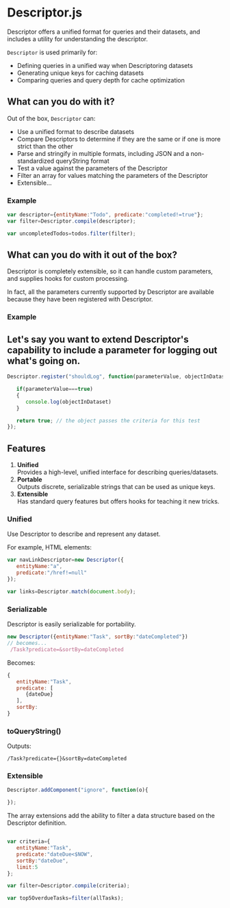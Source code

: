# Descriptor.js
Descriptor offers a unified format for queries and their datasets, and includes a utility for understanding the descriptor.

```Descriptor``` is used primarily for:
- Defining queries in a unified way when Descriptoring datasets
- Generating unique keys for caching datasets
- Comparing queries and query depth for cache optimization

## What can you do with it?
Out of the box, ```Descriptor``` can:

- Use a unified format to describe datasets
- Compare Descriptors to determine if they are the same or if one is more strict than the other
- Parse and stringify in multiple formats, including JSON and a non-standardized queryString format
- Test a value against the parameters of the Descriptor
- Filter an array for values matching the parameters of the Descriptor
- Extensible...

### Example
```javascript
var descriptor={entityName:"Todo", predicate:"completed!=true"};
var filter=Descriptor.compile(descriptor);

var uncompletedTodos=todos.filter(filter);
```


## What can you do with it out of the box?

Descriptor is completely extensible, so it can handle custom parameters, and supplies hooks for custom processing.

In fact, all the parameters currently supported by Descriptor are available because they have been registered with Descriptor.

### Example
Let's say you want to extend Descriptor's capability to include a parameter for logging out what's going on.
-
```javascript
Descriptor.register("shouldLog", function(parameterValue, objectInDataset){

   if(parameterValue===true)
   {
      console.log(objectInDataset)
   }

   return true; // the object passes the criteria for this test
});
```

## Features

1. **Unified**  
Provides a high-level, unified interface for describing queries/datasets.
2. **Portable**  
Outputs discrete, serializable strings that can be used as unique keys.
3. **Extensible**  
Has standard query features but offers hooks for teaching it new tricks.

### Unified
Use Descriptor to describe and represent any dataset.

For example, HTML elements:

```javascript
var navLinkDescriptor=new Descriptor({
   entityName:"a",
   predicate:"/href!=null"
});

var links=Descriptor.match(document.body);
```


### Serializable
Descriptor is easily serializable for portability.

```javascript
new Descriptor({entityName:"Task", sortBy:"dateCompleted"})
// becomes...
 /Task?predicate=&sortBy=dateCompleted
```

Becomes:
```javascript
{
   entityName:"Task",
   predicate: [
      {dateDue}
   ],
   sortBy:
}
```

### toQueryString()

Outputs:

    /Task?predicate={}&sortBy=dateCompleted


### Extensible

```javascript
Descriptor.addComponent("ignore", function(o){

});
```


The array extensions add the ability to filter a data structure based on the Descriptor definition.

```javascript

var criteria={
   entityName:"Task",
   predicate:"dateDue<$NOW",
   sortBy:"dateDue",
   limit:5
};

var filter=Descriptor.compile(criteria);

var top5OverdueTasks=filter(allTasks);
```
